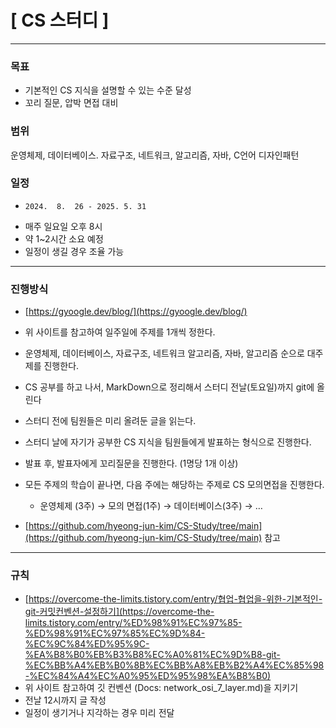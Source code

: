 \[ CS 스터디 \]
============
* * *

### 목표
*   기본적인 CS 지식을 설명할 수 있는 수준 달성
*   꼬리 질문, 압박 면접 대비

### 범위
운영체제, 데이터베이스. 자료구조, 네트워크, 알고리즘, 자바, C언어 디자인패턴

### 일정
*     2024.  8.  26 - 2025. 5. 31
*   매주 일요일 오후 8시
*   약 1~2시간 소요 예정
*   일정이 생길 경우 조율 가능

* * *

### 진행방식
*   [https://gyoogle.dev/blog/](https://gyoogle.dev/blog/)
    
*   위 사이트를 참고하여 일주일에 주제를 1개씩 정한다.
    
*   운영체제, 데이터베이스, 자료구조, 네트워크 알고리즘, 자바, 알고리즘 순으로 대주제를 진행한다.
    
*   CS 공부를 하고 나서, MarkDown으로 정리해서 스터디 전날(토요일)까지 git에 올린다
    
*   스터디 전에 팀원들은 미리 올려둔 글을 읽는다.
    
*   스터디 날에 자기가 공부한 CS 지식을 팀원들에게 발표하는 형식으로 진행한다.
    
*   발표 후, 발표자에게 꼬리질문을 진행한다. (1명당 1개 이상)
    
*   모든 주제의 학습이 끝나면, 다음 주에는 해당하는 주제로 CS 모의면접을 진행한다.
    
    *   운영체제 (3주) → 모의 면접(1주) → 데이터베이스(3주) → …
*   [https://github.com/hyeong-jun-kim/CS-Study/tree/main](https://github.com/hyeong-jun-kim/CS-Study/tree/main) 참고

* * *
### 규칙
*   [https://overcome-the-limits.tistory.com/entry/협업-협업을-위한-기본적인-git-커밋컨벤션-설정하기](https://overcome-the-limits.tistory.com/entry/%ED%98%91%EC%97%85-%ED%98%91%EC%97%85%EC%9D%84-%EC%9C%84%ED%95%9C-%EA%B8%B0%EB%B3%B8%EC%A0%81%EC%9D%B8-git-%EC%BB%A4%EB%B0%8B%EC%BB%A8%EB%B2%A4%EC%85%98-%EC%84%A4%EC%A0%95%ED%95%98%EA%B8%B0)
*   위 사이트 참고하여 깃 컨벤션 (Docs: network\_osi\_7\_layer.md)을 지키기
*   전날 12시까지 글 작성
*   일정이 생기거나 지각하는 경우 미리 전달

